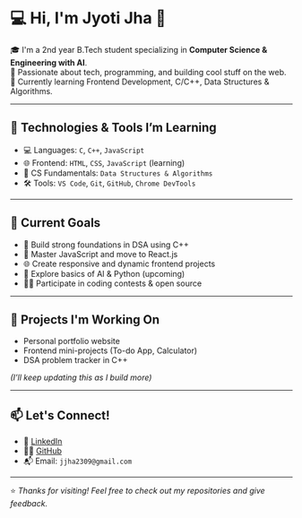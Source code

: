 # 💻 Hi, I'm Jyoti Jha 👋

🎓 I'm a 2nd year B.Tech student specializing in **Computer Science & Engineering with AI**.  
🧠 Passionate about tech, programming, and building cool stuff on the web.  
🚀 Currently learning Frontend Development, C/C++, Data Structures & Algorithms.

---

## 🔧 Technologies & Tools I’m Learning

- 💻 Languages: `C`, `C++`, `JavaScript`
- 🌐 Frontend: `HTML`, `CSS`, `JavaScript` (learning)
- 🧠 CS Fundamentals: `Data Structures & Algorithms`
- 🛠️ Tools: `VS Code`, `Git`, `GitHub`, `Chrome DevTools`

---

## 🌱 Current Goals

- 🚀 Build strong foundations in DSA using C++
- 🧩 Master JavaScript and move to React.js
- 🌐 Create responsive and dynamic frontend projects
- 🤖 Explore basics of AI & Python (upcoming)
- 👨‍💻 Participate in coding contests & open source

---

## 📌 Projects I'm Working On

- Personal portfolio website
- Frontend mini-projects (To-do App, Calculator)
- DSA problem tracker in C++

*(I’ll keep updating this as I build more)*

---

## 📫 Let's Connect!

- 💼 [LinkedIn](https://www.linkedin.com/in/jyoti-jha-994a9b2b9)
- 🧑‍💻 [GitHub](https://github.com/JyotiJha07) 
- 📬 Email: `jjha2309@gmail.com`

---

⭐ *Thanks for visiting! Feel free to check out my repositories and give feedback.*


